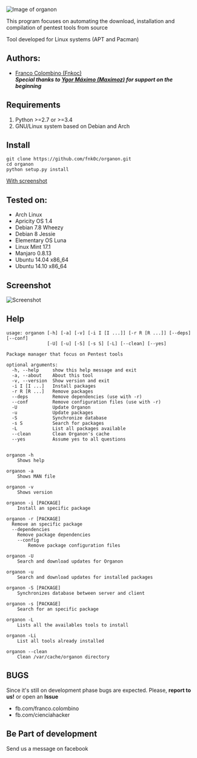 ![Image of organon](https://i.imgur.com/VvoUkMP.jpg)

This program focuses on automating the download, installation and compilation of pentest tools from source

Tool developed for Linux systems (APT and Pacman)

Authors:
--------
* [Franco Colombino (Fnkoc)](https://github.com/fnk0c)  
***Special thanks to [Ygor Máximo (Maximoz)](https://github.com/maximozsec) for support on the beginning***

Requirements
-------------
1. Python >=2.7 or >=3.4    
2. GNU/Linux system based on Debian and Arch

Install
-------
	git clone https://github.com/fnk0c/organon.git
	cd organon
	python setup.py install

[With screenshot](https://projetos.cienciahacker.ch/organon/install/install.html)

Tested on:
----------
* Arch Linux
* Apricity OS 1.4
* Debian 7.8 Wheezy
* Debian 8 Jessie
* Elementary OS Luna
* Linux Mint 17.1
* Manjaro 0.8.13
* Ubuntu 14.04 x86_64
* Ubuntu 14.10 x86_64

Screenshot
----------
![Screenshot](http://i.imgur.com/xjBVGMG.png)

Help
----
```
usage: organon [-h] [-a] [-v] [-i I [I ...]] [-r R [R ...]] [--deps] [--conf]
               [-U] [-u] [-S] [-s S] [-L] [--clean] [--yes]

Package manager that focus on Pentest tools

optional arguments:
  -h, --help     show this help message and exit
  -a, --about    About this tool
  -v, --version  Show version and exit
  -i I [I ...]   Install packages
  -r R [R ...]   Remove packages
  --deps         Remove dependencies (use with -r)
  --conf         Remove configuration files (use with -r)
  -U             Update Organon
  -u             Update packages
  -S             Synchronize database
  -s S           Search for packages
  -L             List all packages available
  --clean        Clean Organon's cache
  --yes          Assume yes to all questions


organon -h
	Shows help

organon -a
	Shows MAN file

organon -v 
	Shows version

organon -i [PACKAGE]
	Install an specific package

organon -r [PACKAGE]
  Remove an specific package
  --dependencies
  	Remove package dependencies
	--config
		Remove package configuration files

organon -U
	Search and download updates for Organon

organon -u
	Search and download updates for installed packages

organon -S [PACKAGE]
	Synchronizes database between server and client

organon -s [PACKAGE]
	Search for an specific package

organon -L
	Lists all the availables tools to install

organon -Li
	List all tools already installed

organon --clean
	Clean /var/cache/organon directory
```

BUGS
----
Since it's still on development phase bugs are expected. Please, **report to us!** or open an **Issue**
* fb.com/franco.colombino
* fb.com/cienciahacker

Be Part of development
----------------------
Send us a message on facebook
